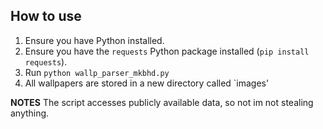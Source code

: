 ## How to use

1. Ensure you have Python installed.
2. Ensure you have the `requests` Python package installed (`pip install requests`).
3. Run `python wallp_parser_mkbhd.py`
5. All wallpapers are stored in a new directory called `images'

**NOTES**
The script accesses publicly available data, so not im not stealing anything.

